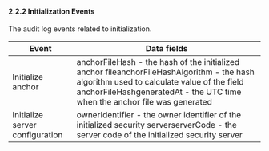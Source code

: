 #### 2.2.2 Initialization Events

The audit log events related to initialization.

| Event                           | Data fields                                                                                                                                                                                                                                               |
|---------------------------------|-----------------------------------------------------------------------------------------------------------------------------------------------------------------------------------------------------------------------------------------------------------|
| Initialize anchor               | anchorFileHash - the hash of the initialized anchor fileanchorFileHashAlgorithm - the hash algorithm used to calculate value of the field anchorFileHashgeneratedAt - the UTC time when the anchor file was generated |
| Initialize server configuration | ownerIdentifier - the owner identifier of the initialized security serverserverCode - the server code of the initialized security server                                                                                       |